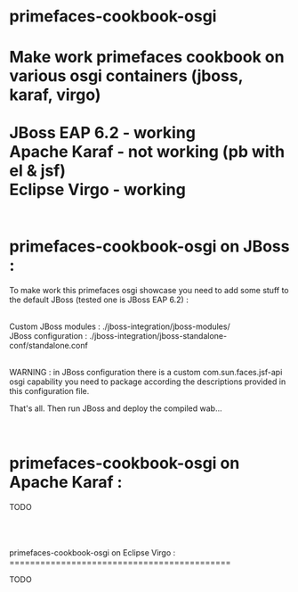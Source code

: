 primefaces-cookbook-osgi
========================

Make work primefaces cookbook on various osgi containers (jboss, karaf, virgo) <br/>
<br/>
JBoss EAP 6.2 - working <br/>
Apache Karaf  - not working (pb with el & jsf)<br/>
Eclipse Virgo - working <br/>
<br/>
<br/>
primefaces-cookbook-osgi on JBoss :
===================================

To make work this primefaces osgi showcase you need to add some stuff to the default JBoss (tested one is JBoss EAP 6.2) :<br/><br/>

Custom JBoss modules : ./jboss-integration/jboss-modules/ <br/>
JBoss configuration  : ./jboss-integration/jboss-standalone-conf/standalone.conf <br/><br/>

WARNING : in JBoss configuration there is a custom com.sun.faces.jsf-api osgi capability you need to package according the descriptions provided in this configuration file.

That's all. Then run JBoss and deploy the compiled wab...<br/>
<br/>
<br/>

primefaces-cookbook-osgi on Apache Karaf :
==========================================

TODO<br/><br/>

<br/>
<br/>
primefaces-cookbook-osgi on Eclipse Virgo :
===========================================

TODO<br/><br/>